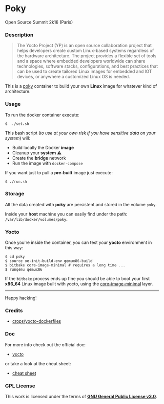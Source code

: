 # **Poky**

Open Source Summit 2k18 (Paris)

### **Description**

> The Yocto Project (YP) is an open source collaboration project that helps developers create custom Linux-based systems regardless of the hardware architecture.
The project provides a flexible set of tools and a space where embedded developers worldwide can share technologies, software stacks, configurations, and best practices that can be used to create tailored Linux images for embedded and IOT devices, or anywhere a customized Linux OS is needed.

This is a [poky](https://www.yoctoproject.org/software-item/poky/) container to build your own **Linux** image for whatever kind of architecture.

### **Usage**

To run the docker container execute:

```shell
$  ./set.sh
```

This bash script (_to use at your own risk if you have sensitive data on your system_) will:

+ Build locally the Docker **image**
+ Cleanup your **system** :warning:
+ Create the **bridge** network
+ Run the image with `docker-compose`

If you want just to pull a **pre-built** image just execute:

```shell
$ ./run.sh
```

### **Storage**

All the data created with **poky** are persistent and stored in the volume `poky`.

Inside your **host** machine you can easily find under the path: `/var/lib/docker/volumes/poky`.

### **Yocto**

Once you're inside the container, you can test your **yocto** environment in this way:

```shell
$ cd poky
$ source oe-init-build-env qemux86-build
$ bitbake core-image-minimal # requires a long time ...
$ runqemu qemux86
```

If the `bitbake` process ends up fine you should be able to boot your first **x86_64** Linux image built with yocto, using the [core-image-minimal](https://layers.openembedded.org/layerindex/recipe/579/) layer.

---

Happy hacking!

### **Credits**

+ [crops/yocto-dockerfiles](https://github.com/crops/yocto-dockerfiles)

### **Doc**

For more info check out the official doc:

+ [yocto](https://www.yoctoproject.org/)

or take a look at the cheat sheet:

+ [cheat sheet](https://github.com/gcamerli/poky/blob/master/doc/yocto_cheatsheet.pdf)

### **GPL License**

This work is licensed under the terms of **[GNU General Public License v3.0](https://www.gnu.org/licenses/gpl.html)**.
